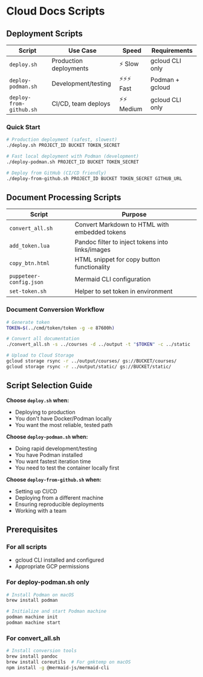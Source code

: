# Cloud Docs Scripts

## Deployment Scripts

| Script | Use Case | Speed | Requirements |
|--------|----------|-------|--------------|
| `deploy.sh` | Production deployments | ⚡ Slow | gcloud CLI only |
| `deploy-podman.sh` | Development/testing | ⚡⚡⚡ Fast | Podman + gcloud |
| `deploy-from-github.sh` | CI/CD, team deploys | ⚡⚡ Medium | gcloud CLI only |

### Quick Start

```bash
# Production deployment (safest, slowest)
./deploy.sh PROJECT_ID BUCKET TOKEN_SECRET

# Fast local deployment with Podman (development)
./deploy-podman.sh PROJECT_ID BUCKET TOKEN_SECRET

# Deploy from GitHub (CI/CD friendly)
./deploy-from-github.sh PROJECT_ID BUCKET TOKEN_SECRET GITHUB_URL
```

## Document Processing Scripts

| Script | Purpose |
|--------|---------|
| `convert_all.sh` | Convert Markdown to HTML with embedded tokens |
| `add_token.lua` | Pandoc filter to inject tokens into links/images |
| `copy_btn.html` | HTML snippet for copy button functionality |
| `puppeteer-config.json` | Mermaid CLI configuration |
| `set-token.sh` | Helper to set token in environment |

### Document Conversion Workflow

```bash
# Generate token
TOKEN=$(../cmd/token/token -g -e 87600h)

# Convert all documentation
./convert_all.sh -s ../courses -d ../output -t "$TOKEN" -c ../static

# Upload to Cloud Storage
gcloud storage rsync -r ../output/courses/ gs://BUCKET/courses/
gcloud storage rsync -r ../output/static/ gs://BUCKET/static/
```

## Script Selection Guide

**Choose `deploy.sh` when:**
- Deploying to production
- You don't have Docker/Podman locally
- You want the most reliable, tested path

**Choose `deploy-podman.sh` when:**
- Doing rapid development/testing
- You have Podman installed
- You want fastest iteration time
- You need to test the container locally first

**Choose `deploy-from-github.sh` when:**
- Setting up CI/CD
- Deploying from a different machine
- Ensuring reproducible deployments
- Working with a team

## Prerequisites

### For all scripts
- gcloud CLI installed and configured
- Appropriate GCP permissions

### For deploy-podman.sh only
```bash
# Install Podman on macOS
brew install podman

# Initialize and start Podman machine
podman machine init
podman machine start
```

### For convert_all.sh
```bash
# Install conversion tools
brew install pandoc
brew install coreutils  # For gmktemp on macOS
npm install -g @mermaid-js/mermaid-cli
```